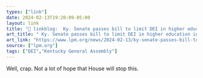 ```yaml
---
types: ["link"]
date: 2024-02-13T19:20:09-05:00
layout: link
title: "🔗 linkblog:  Ky. Senate passes bill to limit DEI in higher education in the name of free speech'"
art_title: " Ky. Senate passes bill to limit DEI in higher education in the name of free speech"
art_link: "https://www.lpm.org/news/2024-02-13/ky-senate-passes-bill-to-limit-dei-in-higher-education-in-the-name-of-free-speech"
source: ["lpm.org"]
tags: ["DEI","Kentucky General Assembly"]
---
```

Well, crap. Not a lot of hope that House will stop this.
